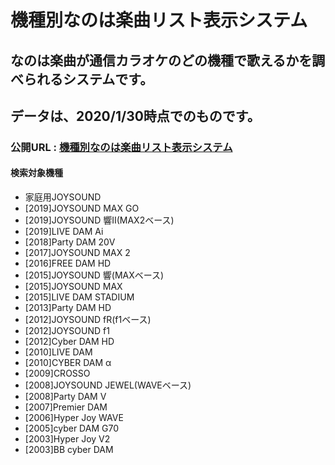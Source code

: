 # 機種別なのは楽曲リスト表示システム
## なのは楽曲が通信カラオケのどの機種で歌えるかを調べられるシステムです。
## データは、2020/1/30時点でのものです。
### 公開URL : [機種別なのは楽曲リスト表示システム](https://nanoha-karaoke-search.netlify.com/)
#### 検索対象機種
- 家庭用JOYSOUND
- [2019]JOYSOUND MAX GO
- [2019]JOYSOUND 響Ⅱ(MAX2ベース)
- [2019]LIVE DAM Ai
- [2018]Party DAM 20V
- [2017]JOYSOUND MAX 2
- [2016]FREE DAM HD
- [2015]JOYSOUND 響(MAXベース)
- [2015]JOYSOUND MAX
- [2015]LIVE DAM STADIUM
- [2013]Party DAM HD
- [2012]JOYSOUND fR(f1ベース)
- [2012]JOYSOUND f1
- [2012]Cyber DAM HD
- [2010]LIVE DAM
- [2010]CYBER DAM α
- [2009]CROSSO
- [2008]JOYSOUND JEWEL(WAVEベース)
- [2008]Party DAM V
- [2007]Premier DAM
- [2006]Hyper Joy WAVE
- [2005]cyber DAM G70
- [2003]Hyper Joy V2
- [2003]BB cyber DAM
